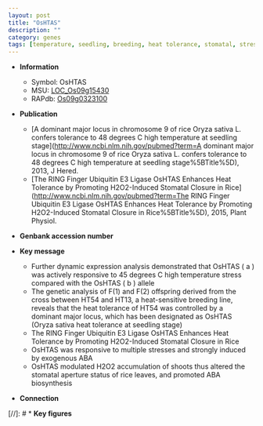 ```yaml
---
layout: post
title: "OsHTAS"
description: ""
category: genes
tags: [temperature, seedling, breeding, heat tolerance, stomatal, stress, ABA, ABA biosynthesis]
---
```


* **Information**  
    + Symbol: OsHTAS  
    + MSU: [LOC_Os09g15430](http://rice.uga.edu/cgi-bin/ORF_infopage.cgi?orf=LOC_Os09g15430)  
    + RAPdb: [Os09g0323100](http://rapdb.dna.affrc.go.jp/viewer/gbrowse_details/irgsp1?name=Os09g0323100)  

* **Publication**  
    + [A dominant major locus in chromosome 9 of rice Oryza sativa L. confers tolerance to 48 degrees C high temperature at seedling stage](http://www.ncbi.nlm.nih.gov/pubmed?term=A dominant major locus in chromosome 9 of rice Oryza sativa L. confers tolerance to 48 degrees C high temperature at seedling stage%5BTitle%5D), 2013, J Hered.
    + [The RING Finger Ubiquitin E3 Ligase OsHTAS Enhances Heat Tolerance by Promoting H2O2-Induced Stomatal Closure in Rice](http://www.ncbi.nlm.nih.gov/pubmed?term=The RING Finger Ubiquitin E3 Ligase OsHTAS Enhances Heat Tolerance by Promoting H2O2-Induced Stomatal Closure in Rice%5BTitle%5D), 2015, Plant Physiol.

* **Genbank accession number**  

* **Key message**  
    + Further dynamic expression analysis demonstrated that OsHTAS ( a ) was actively responsive to 45 degrees C high temperature stress compared with the OsHTAS ( b ) allele
    + The genetic analysis of F(1) and F(2) offspring derived from the cross between HT54 and HT13, a heat-sensitive breeding line, reveals that the heat tolerance of HT54 was controlled by a dominant major locus, which has been designated as OsHTAS (Oryza sativa heat tolerance at seedling stage)
    + The RING Finger Ubiquitin E3 Ligase OsHTAS Enhances Heat Tolerance by Promoting H2O2-Induced Stomatal Closure in Rice
    + OsHTAS was responsive to multiple stresses and strongly induced by exogenous ABA
    + OsHTAS modulated H2O2 accumulation of shoots thus altered the stomatal aperture status of rice leaves, and promoted ABA biosynthesis

* **Connection**  

[//]: # * **Key figures**  


